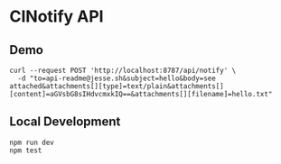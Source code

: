 # CINotify API

## Demo

```
curl --request POST 'http://localhost:8787/api/notify' \
  -d "to=api-readme@jesse.sh&subject=hello&body=see attached&attachments[][type]=text/plain&attachments[][content]=aGVsbG8sIHdvcmxkIQ==&attachments[][filename]=hello.txt"
```

## Local Development

```
npm run dev
npm test
```
